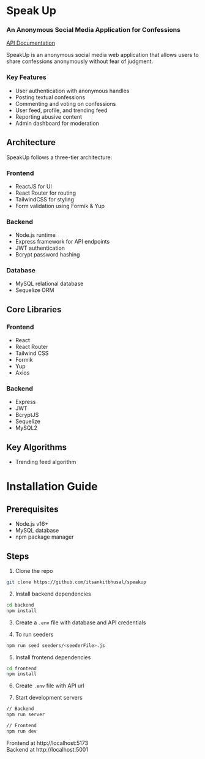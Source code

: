 # **Speak Up**
### An Anonymous Social Media Application for Confessions

[API Documentation](./api-documentation.md)


SpeakUp is an anonymous social media web application that allows users to share confessions anonymously without fear of judgment.

### Key Features

- User authentication with anonymous handles
- Posting textual confessions
- Commenting and voting on confessions  
- User feed, profile, and trending feed
- Reporting abusive content
- Admin dashboard for moderation

## Architecture

SpeakUp follows a three-tier architecture:

### Frontend 

- ReactJS for UI
- React Router for routing
- TailwindCSS for styling
- Form validation using Formik & Yup

### Backend

- Node.js runtime
- Express framework for API endpoints 
- JWT authentication
- Bcrypt password hashing

### Database

- MySQL relational database
- Sequelize ORM

## Core Libraries

### Frontend

- React 
- React Router
- Tailwind CSS
- Formik
- Yup
- Axios

### Backend

- Express
- JWT
- BcryptJS
- Sequelize
- MySQL2

## Key Algorithms

- Trending feed algorithm


# Installation Guide

## Prerequisites

- Node.js v16+
- MySQL database
- npm package manager

## Steps

1. Clone the repo

```zsh
git clone https://github.com/itsankitbhusal/speakup
```

2. Install backend dependencies

```zsh
cd backend
npm install
```

3. Create a `.env` file with database and API credentials

4. To run seeders

```zsh
npm run seed seeders/<seederFile>.js
``` 

5. Install frontend dependencies

```zsh
cd frontend
npm install
```

6. Create `.env` file with API url

7. Start development servers

```zsh
// Backend
npm run server

// Frontend
npm run dev
```

Frontend at http://localhost:5173 <br >
Backend at http://localhost:5001